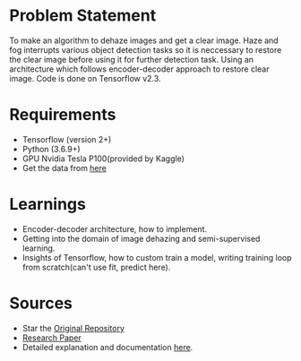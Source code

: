 # Problem Statement  
To make an algorithm to dehaze images and get a clear image. Haze and fog interrupts various object detection tasks so it is neccessary to restore the clear image before using
it for further detection task. Using an architecture which follows encoder-decoder approach to restore clear image. Code is done on Tensorflow v2.3.

# Requirements  
- Tensorflow (version 2+)
- Python (3.6.9+)
- GPU Nvidia Tesla P100(provided by Kaggle)
- Get the data from [here](https://www.kaggle.com/wwwwwee/dehaze)

# Learnings
- Encoder-decoder architecture, how to implement.
- Getting into the domain of image dehazing and semi-supervised learning.
- Insights of Tensorflow, how to custom train a model, writing training loop from scratch(can't use fit, predict here).

# Sources 
- Star the [Original Repository](https://github.com/sanchitvj/Image-Dehazing-using-GMAN-net)
- [Research Paper](https://github.com/sanchitvj/Image-Dehazing-using-GMAN-net/blob/master/Dehazing%20-%20Generic%20Model-Agnostic%20Convolutional%20Neural.pdf)
- Detailed explanation and documentation [here](tinyurl.com/gman-dehaze-net).
